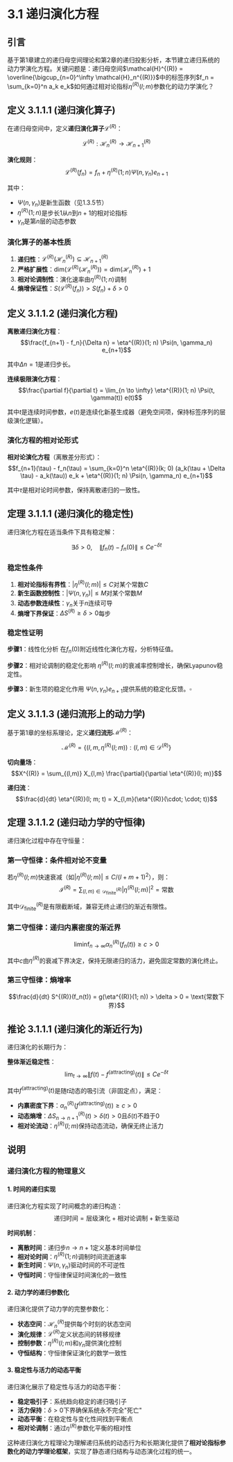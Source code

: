 # 3.1 递归演化方程

## 引言

基于第1章建立的递归母空间理论和第2章的递归投影分析，本节建立递归系统的动力学演化方程。关键问题是：递归母空间$\mathcal{H}^{(R)} = \overline{\bigcup_{n=0}^\infty \mathcal{H}_n^{(R)}}$中的标签序列$f_n = \sum_{k=0}^n a_k e_k$如何通过相对论指标$\eta^{(R)}(l; m)$参数化的动力学演化？

## 定义 3.1.1.1 (递归演化算子)

在递归母空间中，定义**递归演化算子**$\mathcal{L}^{(R)}$：

$$\mathcal{L}^{(R)}: \mathcal{H}_n^{(R)} \to \mathcal{H}_{n+1}^{(R)}$$

**演化规则**：
$$\mathcal{L}^{(R)}(f_n) = f_n + \eta^{(R)}(1; n) \Psi(n, \gamma_n) e_{n+1}$$

其中：
- $\Psi(n, \gamma_n)$是新生函数（见1.3.5节）
- $\eta^{(R)}(1; n)$是步长1从$n$到$n+1$的相对论指标
- $\gamma_n$是第$n$层的动态参数

### 演化算子的基本性质

1. **递归性**：$\mathcal{L}^{(R)}(\mathcal{H}_n^{(R)}) \subseteq \mathcal{H}_{n+1}^{(R)}$
2. **严格扩展性**：$\text{dim}(\mathcal{L}^{(R)}(\mathcal{H}_n^{(R)})) = \text{dim}(\mathcal{H}_n^{(R)}) + 1$
3. **相对论调制性**：演化速率由$\eta^{(R)}(1; n)$调制
4. **熵增保证性**：$S(\mathcal{L}^{(R)}(f_n)) > S(f_n) + \delta > 0$

## 定义 3.1.1.2 (递归演化方程)

**离散递归演化方程**：
$$\frac{f_{n+1} - f_n}{\Delta n} = \eta^{(R)}(1; n) \Psi(n, \gamma_n) e_{n+1}$$

其中$\Delta n = 1$是递归步长。

**连续极限演化方程**：
$$\frac{\partial f}{\partial t} = \lim_{n \to \infty} \eta^{(R)}(1; n) \Psi(t, \gamma(t)) e(t)$$

其中$t$是连续时间参数，$e(t)$是连续化新基生成器（避免空间项，保持标签序列的层级演化逻辑）。

### 演化方程的相对论形式

**相对论演化方程**（离散差分形式）：
$$f_{n+1}(\tau) - f_n(\tau) = \sum_{k=0}^n \eta^{(R)}(k; 0) (a_k(\tau + \Delta \tau) - a_k(\tau)) e_k + \eta^{(R)}(1; n) \Psi(n, \gamma_n) e_{n+1}$$

其中$\tau$是相对论时间参数，保持离散递归的一致性。

## 定理 3.1.1.1 (递归演化的稳定性)

递归演化方程在适当条件下具有稳定解：

$$\exists \delta > 0, \quad \|f_n(t) - f_n(0)\| \leq C e^{-\delta t}$$

### 稳定性条件

1. **相对论指标有界性**：$|\eta^{(R)}(l; m)| \leq C$对某个常数$C$
2. **新生函数控制性**：$|\Psi(n, \gamma_n)| \leq M$对某个常数$M$
3. **动态参数连续性**：$\gamma_n$关于$n$连续可导
4. **熵增下界保证**：$\Delta S^{(R)} \geq \delta > 0$每步

### 稳定性证明

**步骤1**：线性化分析
在$f_n(0)$附近线性化演化方程，分析特征值。

**步骤2**：相对论调制的稳定化影响
$\eta^{(R)}(l; m)$的衰减率控制增长，确保Lyapunov稳定性。

**步骤3**：新生项的稳定化作用
$\Psi(n, \gamma_n) e_{n+1}$提供系统的稳定化反馈。$\square$

## 定义 3.1.1.3 (递归流形上的动力学)

基于第1章的坐标系理论，定义**递归流形**$\mathcal{M}^{(R)}$：

$$\mathcal{M}^{(R)} = \{(l, m, \eta^{(R)}(l; m)) : (l, m) \in \mathcal{D}^{(R)}\}$$

**切向量场**：
$$X^{(R)} = \sum_{(l,m)} X_{l,m} \frac{\partial}{\partial \eta^{(R)}(l; m)}$$

**递归流**：
$$\frac{d}{dt} \eta^{(R)}(l; m; t) = X_{l,m}(\eta^{(R)}(\cdot; \cdot; t))$$

## 定理 3.1.1.2 (递归动力学的守恒律)

递归演化过程中存在守恒量：

### 第一守恒律：条件相对论不变量
若$\eta^{(R)}(l; m)$快速衰减（如$|\eta^{(R)}(l; m)| \leq C / (l+m+1)^2$），则：
$$\mathcal{I}^{(R)} = \sum_{(l,m) \in \mathcal{D}^{(R)}_{\text{finite}}} |\eta^{(R)}(l; m)|^2 = \text{常数}$$

其中$\mathcal{D}^{(R)}_{\text{finite}}$是有限截断域，兼容无终止递归的渐近有限性。

### 第二守恒律：递归内禀密度的渐近界
$$\liminf_{n \to \infty} \alpha_n^{(R)}(f_n(t)) \geq c > 0$$

其中$c$由$\eta^{(R)}$的衰减下界决定，保持无限递归的活力，避免固定常数的演化终止。

### 第三守恒律：熵增率
$$\frac{d}{dt} S^{(R)}(f_n(t)) = g(\eta^{(R)}(1; n)) > \delta > 0 = \text{常数下界}$$

## 推论 3.1.1.1 (递归演化的渐近行为)

递归演化的长期行为：

**整体渐近稳定性**：
$$\lim_{t \to \infty} \|f(t) - f^{(\text{attracting})}(t)\| \leq C e^{-\delta t}$$

其中$f^{(\text{attracting})}(t)$是随$t$动态的吸引流（非固定点），满足：
- **内禀密度下界**：$\alpha_n^{(R)}(f^{(\text{attracting})}(t)) \geq c > 0$
- **动态熵增**：$\Delta S^{(R)}_{n \to n+1}(t) > \delta(t) > 0$且$\delta(t)$不趋于0
- **相对论流动**：$\eta^{(R)}(l; m)$保持动态流动，确保无终止活力

## 说明

### **递归演化方程的物理意义**

#### **1. 时间的递归实现**
递归演化方程实现了时间概念的递归构造：
$$\text{递归时间} = \text{层级演化} + \text{相对论调制} + \text{新生驱动}$$

**时间机制**：
- **离散时间**：递归步$n \to n+1$定义基本时间单位
- **相对论时间**：$\eta^{(R)}(1; n)$调制时间流逝速率
- **新生时间**：$\Psi(n, \gamma_n)$驱动时间的不可逆性
- **守恒时间**：守恒律保证时间演化的一致性

#### **2. 动力学的递归参数化**
递归演化提供了动力学的完整参数化：
- **状态空间**：$\mathcal{H}_n^{(R)}$提供每个时刻的状态空间
- **演化规律**：$\mathcal{L}^{(R)}$定义状态间的转移规律
- **控制参数**：$\eta^{(R)}(l; m)$和$\gamma_n$提供演化控制
- **守恒结构**：守恒律保证演化的数学一致性

#### **3. 稳定性与活力的动态平衡**
递归演化展示了稳定性与活力的动态平衡：
- **稳定吸引子**：系统趋向稳定的递归吸引子
- **活力保持**：$\delta > 0$下界确保系统永不完全"死亡"
- **动态平衡**：在稳定性与变化性间找到平衡点
- **相对论调制**：通过$\eta^{(R)}$参数化平衡的相对性

这种递归演化方程理论为理解递归系统的动态行为和长期演化提供了**相对论指标参数化的动力学理论框架**，实现了静态递归结构与动态演化过程的统一。